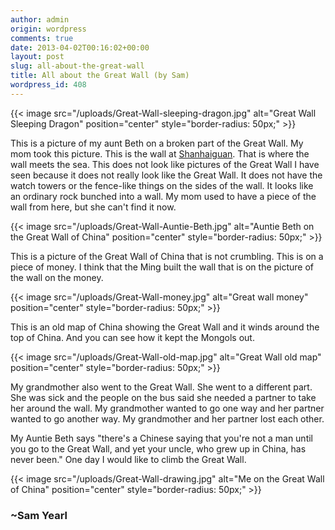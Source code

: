 ```yaml
---
author: admin
origin: wordpress
comments: true
date: 2013-04-02T00:16:02+00:00
layout: post
slug: all-about-the-great-wall
title: All about the Great Wall (by Sam)
wordpress_id: 408
---
```


{{< image src="/uploads/Great-Wall-sleeping-dragon.jpg" alt="Great Wall Sleeping Dragon" position="center" style="border-radius: 50px;" >}}

This is a picture of my aunt Beth on a broken part of the Great Wall. My mom took this picture. This is the wall at [Shanhaiguan](http://www.travelchinaguide.com/china_great_wall/scene/hebei/shanhaiguan/). That is where the wall meets the sea. This does not look like pictures of the Great Wall I have seen because it does not really look like the Great Wall. It does not have the watch towers or the fence-like things on the sides of the wall. It looks like an ordinary rock bunched into a wall. My mom used to have a piece of the wall from here, but she can't find it now.

{{< image src="/uploads/Great-Wall-Auntie-Beth.jpg" alt="Auntie Beth on the Great Wall of China" position="center" style="border-radius: 50px;" >}}

This is a picture of the Great Wall of China that is not crumbling. This is on a piece of money. I think that the Ming built the wall that is on the picture of the wall on the money.

{{< image src="/uploads/Great-Wall-money.jpg" alt="Great wall money" position="center" style="border-radius: 50px;" >}}

This is an old map of China showing the Great Wall and it winds around the top of China. And you can see how it kept the Mongols out.

{{< image src="/uploads/Great-Wall-old-map.jpg" alt="Great Wall old map" position="center" style="border-radius: 50px;" >}}

My grandmother also went to the Great Wall. She went to a different part. She was sick and the people on the bus said she needed a partner to take her around the wall. My grandmother wanted to go one way and her partner wanted to go another way. My grandmother and her partner lost each other.

My Auntie Beth says "there's a Chinese saying that you're not a man until you go to the Great Wall, and yet your uncle, who grew up in China, has never been." One day I would like to climb the Great Wall.

{{< image src="/uploads/Great-Wall-drawing.jpg" alt="Me on the Great Wall of China" position="center" style="border-radius: 50px;" >}}


### ~Sam Yearl
